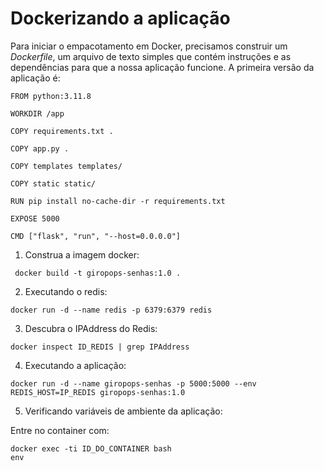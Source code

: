 # Dockerizando a aplicação

Para iniciar o empacotamento em Docker, precisamos construir um *Dockerfile*, um arquivo de texto simples que contém instruções e as dependências para que a nossa aplicação funcione. A primeira versão da aplicação é:

```
FROM python:3.11.8

WORKDIR /app

COPY requirements.txt .

COPY app.py .

COPY templates templates/ 

COPY static static/ 

RUN pip install no-cache-dir -r requirements.txt

EXPOSE 5000

CMD ["flask", "run", "--host=0.0.0.0"]
```

1. Construa a imagem docker:
```
 docker build -t giropops-senhas:1.0 . 
```

2. Executando o redis:
```
docker run -d --name redis -p 6379:6379 redis 
```

3. Descubra o IPAddress do Redis:

```
docker inspect ID_REDIS | grep IPAddress
```

4. Executando a aplicação:
```
docker run -d --name giropops-senhas -p 5000:5000 --env REDIS_HOST=IP_REDIS giropops-senhas:1.0
```

5. Verificando variáveis de ambiente da aplicação:

Entre no container com:

```
docker exec -ti ID_DO_CONTAINER bash
env
```
